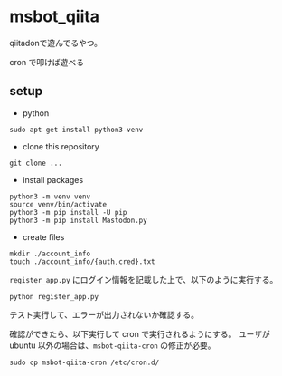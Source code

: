 # msbot_qiita

qiitadonで遊んでるやつ。 

cron で叩けば遊べる 

## setup

* python

```
sudo apt-get install python3-venv
```

* clone this repository

```
git clone ...
```

* install packages 

```
python3 -m venv venv
source venv/bin/activate
python3 -m pip install -U pip
python3 -m pip install Mastodon.py
```

* create files

```
mkdir ./account_info
touch ./account_info/{auth,cred}.txt
```

`register_app.py` にログイン情報を記載した上で、以下のように実行する。

```
python register_app.py
```

テスト実行して、エラーが出力されないか確認する。

確認ができたら、以下実行して cron で実行されるようにする。
ユーザが ubuntu 以外の場合は、`msbot-qiita-cron` の修正が必要。

```
sudo cp msbot-qiita-cron /etc/cron.d/
```

